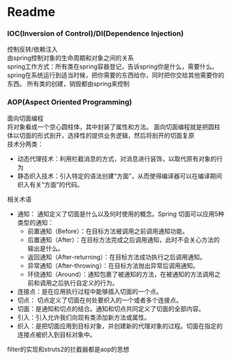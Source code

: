 # Readme
### IOC(Inversion of Control)/DI(Dependence Injection)
控制反转/依赖注入  
由spring控制对象的生命周期和对象之间的关系  
spring工作方式：所有类在spring容器登记，告诉spring你是什么，需要什么。
spring在系统运行到适当时候，把你需要的东西给你，同时把你交给其他需要你的东西。
所有类的创建，销毁都由spring来控制

### AOP(Aspect Oriented Programming)
面向切面编程  
将对象看成一个空心圆柱体，其中封装了属性和方法。
面向切面编程就是把圆柱体以切面的形式剖开，选择性的提供业务逻辑，然后将剖开的切面复原  
技术分两类：  
* 动态代理技术：利用栏截消息的方式，对消息进行装饰，以取代原有对象的行为
* 静态织入技术：引入特定的语法创建“方面”，从而使得编译器可以在编译期间织入有关“方面”的代码。

相关术语
* 通知： 通知定义了切面是什么以及何时使用的概念。Spring 切面可以应用5种类型的通知：
    * 前置通知（Before）：在目标方法被调用之前调用通知功能。
    * 后置通知（After）：在目标方法完成之后调用通知，此时不会关心方法的输出是什么。
    * 返回通知（After-returning）：在目标方法成功执行之后调用通知。
    * 异常通知（After-throwing）：在目标方法抛出异常后调用通知。
    * 环绕通知（Around）：通知包裹了被通知的方法，在被通知的方法调用之前和调用之后执行自定义的行为。
* 连接点：是在应用执行过程中能够插入切面的一个点。
* 切点： 切点定义了切面在何处要织入的一个或者多个连接点。
* 切面：是通知和切点的结合。通知和切点共同定义了切面的全部内容。
* 引入：引入允许我们向现有类添加新方法或属性。
* 织入：是把切面应用到目标对象，并创建新的代理对象的过程。切面在指定的连接点被织入到目标对象中。

filter的实现和struts2的拦截器都是aop的思想
